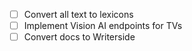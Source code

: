 - [ ] Convert all text to lexicons
- [ ] Implement Vision AI endpoints for TVs
- [ ] Convert docs to Writerside